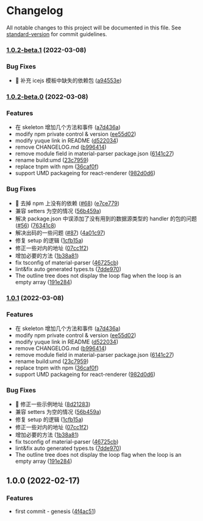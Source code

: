 # Changelog

All notable changes to this project will be documented in this file. See [standard-version](https://github.com/conventional-changelog/standard-version) for commit guidelines.

### [1.0.2-beta.1](https://github.com/alibaba/lowcode-engine/compare/@alilc/lowcode-code-generator@1.0.2-beta.0...@alilc/lowcode-code-generator@1.0.2-beta.1) (2022-03-08)


### Bug Fixes

* 🐛 补充 icejs 模板中缺失的依赖包 ([a94553e](https://github.com/alibaba/lowcode-engine/commit/a94553e503d439b67478df6a34950d9e3d15a063))

### [1.0.2-beta.0](https://github.com/alibaba/lowcode-engine/compare/@alilc/lowcode-code-generator@1.0.0...@alilc/lowcode-code-generator@1.0.2-beta.0) (2022-03-08)


### Features

* 在 skeleton 增加几个方法和事件 ([a7d436a](https://github.com/alibaba/lowcode-engine/commit/a7d436a0525a0ce0c7229710077111f283b452f4))
* modify npm private control & version ([ee55d02](https://github.com/alibaba/lowcode-engine/commit/ee55d024a7f964ccf35a0efabec817364cea8041))
* modify yuque link in README ([d522034](https://github.com/alibaba/lowcode-engine/commit/d522034879d20a7b5ed12f8fe02a30662a2ea7c6))
* remove CHANGELOG.md ([b996414](https://github.com/alibaba/lowcode-engine/commit/b996414c436b5d2439c8368eb4e001cdbcd02892))
* remove module field in material-parser package.json ([6141c27](https://github.com/alibaba/lowcode-engine/commit/6141c273c9c32eea22b5374679fe625e6ea15394))
* rename build:umd ([23c7959](https://github.com/alibaba/lowcode-engine/commit/23c795931e1d5cf43e9c21cd902441c69c1ecc63))
* replace tnpm with npm ([36caf0f](https://github.com/alibaba/lowcode-engine/commit/36caf0f18980c16f7ebb82ac845ad6b33e033567))
* support UMD packageing for react-renderer ([982d0d6](https://github.com/alibaba/lowcode-engine/commit/982d0d676b3dfbfc10a2190c0040126d6925ed37))


### Bug Fixes

* 🐛 去掉 npm 上没有的依赖 ([#68](https://github.com/alibaba/lowcode-engine/issues/68)) ([e7ce779](https://github.com/alibaba/lowcode-engine/commit/e7ce77987eb05871dd1675d2a88367c5569bfbff))
* 兼容 setters 为空的情况 ([56b459a](https://github.com/alibaba/lowcode-engine/commit/56b459a017a8350a911ef20f0166d1e62b6390e4))
* 解决 package.json 中误添加了没有用到的数据源类型的 handler 的包的问题 ([#56](https://github.com/alibaba/lowcode-engine/issues/56)) ([76341c8](https://github.com/alibaba/lowcode-engine/commit/76341c8456b227192bb65537dc3d16033db0b3a1))
* 解决出码的一些问题 ([#87](https://github.com/alibaba/lowcode-engine/issues/87)) ([4a01c97](https://github.com/alibaba/lowcode-engine/commit/4a01c97ea6bf23eb677888ba1aba54e5c9f4f630))
* 修复 setup 的逻辑 ([1cfb15a](https://github.com/alibaba/lowcode-engine/commit/1cfb15aebea9796af23b2135f2aa4409d81283d7))
* 修正一些对内的地址 ([07cc1f2](https://github.com/alibaba/lowcode-engine/commit/07cc1f2954530c64a1a3d260e8d532c9e19892e8))
* 增加必要的方法 ([1b38a81](https://github.com/alibaba/lowcode-engine/commit/1b38a812653656aa02100a3b1b2a581188d1b3ef))
* fix tsconfig of material-parser ([46725cb](https://github.com/alibaba/lowcode-engine/commit/46725cb9f3166912c8f5b42f1e0b1177158c1ee3))
* lint&fix auto generated types.ts ([7dde970](https://github.com/alibaba/lowcode-engine/commit/7dde9701c7960b29523abddf32421cdbac47016d))
* The outline tree does not display the loop flag when the loop is an empty array ([191e284](https://github.com/alibaba/lowcode-engine/commit/191e284f2fa190c2b3aecb4df31849b2bdc99d38))

### [1.0.1](https://github.com/alibaba/lowcode-engine/compare/@alilc/lowcode-code-generator@1.0.0...@alilc/lowcode-code-generator@1.0.1) (2022-03-08)


### Features

* 在 skeleton 增加几个方法和事件 ([a7d436a](https://github.com/alibaba/lowcode-engine/commit/a7d436a0525a0ce0c7229710077111f283b452f4))
* modify npm private control & version ([ee55d02](https://github.com/alibaba/lowcode-engine/commit/ee55d024a7f964ccf35a0efabec817364cea8041))
* modify yuque link in README ([d522034](https://github.com/alibaba/lowcode-engine/commit/d522034879d20a7b5ed12f8fe02a30662a2ea7c6))
* remove CHANGELOG.md ([b996414](https://github.com/alibaba/lowcode-engine/commit/b996414c436b5d2439c8368eb4e001cdbcd02892))
* remove module field in material-parser package.json ([6141c27](https://github.com/alibaba/lowcode-engine/commit/6141c273c9c32eea22b5374679fe625e6ea15394))
* rename build:umd ([23c7959](https://github.com/alibaba/lowcode-engine/commit/23c795931e1d5cf43e9c21cd902441c69c1ecc63))
* replace tnpm with npm ([36caf0f](https://github.com/alibaba/lowcode-engine/commit/36caf0f18980c16f7ebb82ac845ad6b33e033567))
* support UMD packageing for react-renderer ([982d0d6](https://github.com/alibaba/lowcode-engine/commit/982d0d676b3dfbfc10a2190c0040126d6925ed37))


### Bug Fixes

* 🐛 修正一些示例地址 ([8d21283](https://github.com/alibaba/lowcode-engine/commit/8d212832e77a1ec763db668683917705774acd0d))
* 兼容 setters 为空的情况 ([56b459a](https://github.com/alibaba/lowcode-engine/commit/56b459a017a8350a911ef20f0166d1e62b6390e4))
* 修复 setup 的逻辑 ([1cfb15a](https://github.com/alibaba/lowcode-engine/commit/1cfb15aebea9796af23b2135f2aa4409d81283d7))
* 修正一些对内的地址 ([07cc1f2](https://github.com/alibaba/lowcode-engine/commit/07cc1f2954530c64a1a3d260e8d532c9e19892e8))
* 增加必要的方法 ([1b38a81](https://github.com/alibaba/lowcode-engine/commit/1b38a812653656aa02100a3b1b2a581188d1b3ef))
* fix tsconfig of material-parser ([46725cb](https://github.com/alibaba/lowcode-engine/commit/46725cb9f3166912c8f5b42f1e0b1177158c1ee3))
* lint&fix auto generated types.ts ([7dde970](https://github.com/alibaba/lowcode-engine/commit/7dde9701c7960b29523abddf32421cdbac47016d))
* The outline tree does not display the loop flag when the loop is an empty array ([191e284](https://github.com/alibaba/lowcode-engine/commit/191e284f2fa190c2b3aecb4df31849b2bdc99d38))

## 1.0.0 (2022-02-17)


### Features

* first commit - genesis ([4f4ac51](https://github.com/alibaba/lowcode-engine/commit/4f4ac5115d18357a7399632860808f6cffc33fad))
